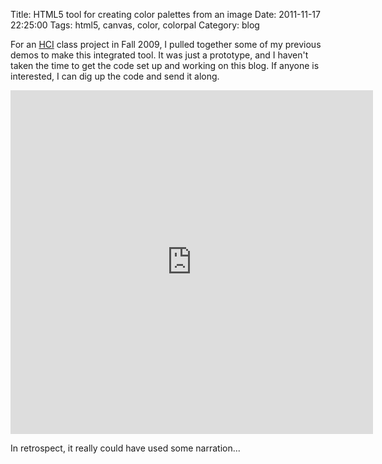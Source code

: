 Title: HTML5 tool for creating color palettes from an image
Date: 2011-11-17 22:25:00
Tags: html5, canvas, color, colorpal
Category: blog

For an [HCI](http://en.wikipedia.org/wiki/Human%E2%80%93computer_interaction) class project in Fall 2009, I pulled together some of my previous demos to make this integrated tool.  It was just a prototype, and I haven't taken the time to get the code set up and working on this blog.  If anyone is interested, I can dig up the code and send it along.

<iframe width="580" height="550" src="http://www.youtube.com/embed/p9QiGPUiXdc" frameborder="0" allowfullscreen></iframe>


In retrospect, it really could have used some narration...
